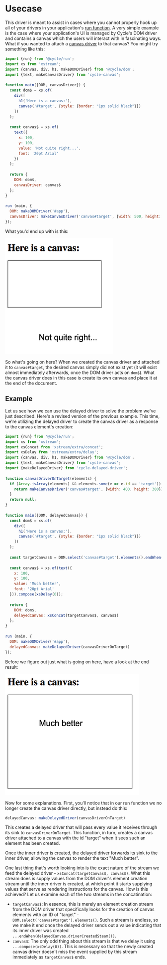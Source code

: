 # Usecase

This driver is meant to assist in cases where you cannot properly hook up all of your drivers in your application's [run function](https://cycle.js.org/getting-started.html#getting-started-coding).
A very simple example is the case where your application's UI is managed by Cycle's DOM driver and contains a canvas which the users will interact
with in fascinating ways. What if you wanted to attach a [canvas driver](https://github.com/cyclejs-community/cycle-canvas) to that canvas?
You might try something like this:

```javascript
import {run} from '@cycle/run';
import xs from 'xstream';
import {canvas, div, h1, makeDOMDriver} from '@cycle/dom';
import {text, makeCanvasDriver} from 'cycle-canvas';

function main({DOM, canvasDriver}) {
  const dom$ = xs.of(
    div([
      h1('Here is a canvas:'),
      canvas('#target', {style: {border: "1px solid black"}})
    ])
  );

  const canvas$ = xs.of(
    text({
      x: 100,
      y: 100,
      value: 'Not quite right...',
      font: '20pt Arial'
    })
  );

  return {
    DOM: dom$,
    canvasDriver: canvas$
  };
}

run (main, {
  DOM: makeDOMDriver('#app'),
  canvasDriver: makeCanvasDriver('canvas#target', {width: 500, height: 500})
});
```

What you'd end up with is this:

![Somewhat fishy](not_quite.png)

So what's going on here? When we created the canvas driver and attached it to `canvas#target`, the desired canvas simply did not exist yet (it will exist almost immediately afterwards, once the DOM driver acts on `dom$`). What the canvas driver does in this case is create its own canvas and place it at the end of the document.

## Example

Let us see how we can use the delayed driver to solve the problem we've just described. Here's a revised version of the previous example. This time, we're utilizing the delayed driver to create the canvas driver as a response to the canvas element's creation:

```javascript
import {run} from '@cycle/run';
import xs from 'xstream';
import xsConcat from 'xstream/extra/concat';
import xsDelay from 'xstream/extra/delay';
import {canvas, div, h1, makeDOMDriver} from '@cycle/dom';
import {text, makeCanvasDriver} from 'cycle-canvas';
import {makeDelayedDriver} from 'cycle-delayed-driver';

function canvasDriverOnTarget(elements) {
  if (Array.isArray(elements) && elements.some(e => e.id == 'target')) {
    return makeCanvasDriver('canvas#target', {width: 400, height: 300});
  }
  return null;
}

function main({DOM, delayedCanvas}) {
  const dom$ = xs.of(
    div([
      h1('Here is a canvas:'),
      canvas('#target', {style: {border: "1px solid black"}})
    ])
  );
  
  const targetCanvas$ = DOM.select('canvas#target').elements().endWhen(delayedCanvas.driverCreatedSteam());
  
  const canvas$ = xs.of(text({
    x: 100,
    y: 100,
    value: 'Much better',
    font: '20pt Arial'
  })).compose(xsDelay(0));

  return {
    DOM: dom$,
    delayedCanvas: xsConcat(targetCanvas$, canvas$)
  };
}

run (main, {
  DOM: makeDOMDriver('#app'),
  delayedCanvas: makeDelayedDriver(canvasDriverOnTarget)
});
```

Before we figure out just what is going on here, have a look at the end result:

![That's more I like it](much_better.png)

Now for some explanations. First, you'll notice that in our run function we no longer create the canvas driver directly, but instead do this:

```javascript
delayedCanvas: makeDelayedDriver(canvasDriverOnTarget)
```

This creates a delayed driver that will pass every value it receives through its sink to `canvasDriverOnTarget`. This function, in turn, creates a canvas driver attached to a canvas with the id "target" when it sees such an element has been created.

Once the inner driver is created, the delayed driver forwards its sink to the inner driver, allowing the canvas to render the text "Much better".

One last thing that's worth looking into is the exact nature of the stream we feed the delayed driver - `xsConcat(targetCanvas$, canvas$)`. What this stream does is supply values from the DOM driver's element creation stream until the inner driver is created, at which point it starts supplying values that serve as rendering instructions for the canvas. How is this achieved? Let us examine each of the two streams in the concatination:

- `targetCanvas$`: In essence, this is merely an element creation stream from the DOM driver that specifically looks for the creation of canvas elements with an ID of "target" - `DOM.select('canvas#target').elements()`. Such a stream is endless, so we make it end once the delayed driver sends out a value indicating that its inner driver was created `...endWhen(delayedCanvas.driverCreatedSteam())`.
- `canvas$`: The only odd thing about this stream is that we delay it using `...compose(xsDelay(0))`. This is necessary so that the newly created canvas driver doesn't miss the event supplied by this stream immediately as `targetCanvas$` ends.

